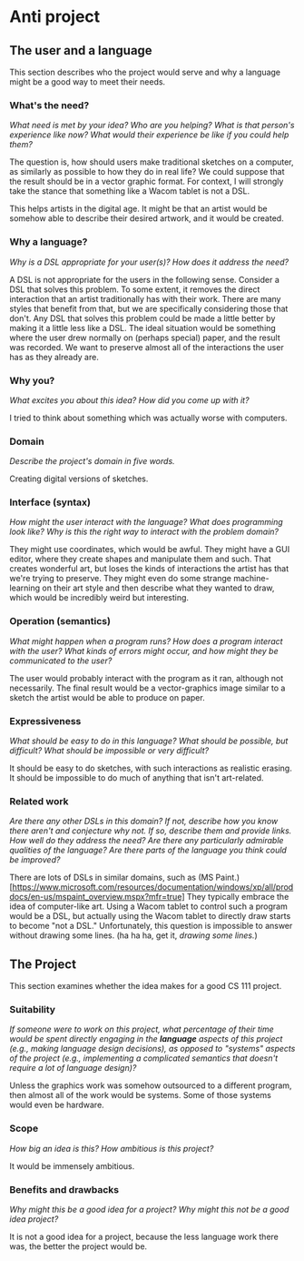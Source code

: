 # Anti project



## The user and a language
This section describes who the project would serve and why a language might be a
good way to meet their needs.



### What's the need?
_What need is met by your idea? Who are you helping? What is that person's
experience like now? What would their experience be like if you could help 
them?_

The question is, how should users make traditional sketches
on a computer, as similarly as possible to how they do in real life?
We could suppose that the result should be in a vector graphic format. 
For context, I will strongly take the stance that something like a Wacom tablet is not a DSL.

This helps artists in the digital age. It might be that an artist would be somehow able to
describe their desired artwork, and it would be created.

### Why a language?
_Why is a DSL appropriate for your user(s)? How does it address the need?_

A DSL is not appropriate for the users in the following sense. Consider a DSL that solves this
problem. To some extent, it removes the direct interaction that an artist traditionally has
with their work. There are many styles that benefit from that, but we are specifically considering
those that don't.
Any DSL that solves this problem could be made a little better by making it a little less like
a DSL. The ideal situation would be something where the user drew normally on (perhaps special) paper,
and the result was recorded. We want to preserve almost all of the interactions the user has
as they already are.

### Why you?
_What excites you about this idea? How did you come up with it?_

I tried to think about something which was actually worse with computers.

### Domain
_Describe the project's domain in five words._

Creating digital versions of sketches.


### Interface (syntax)
_How might the user interact with the language? What does programming look 
like? Why is this the right way to interact with the problem domain?_ 

They might use coordinates, which would be awful.
They might have a GUI editor, where they create shapes and manipulate them and such.
That creates wonderful art, but loses the kinds of interactions the artist has that we're trying to 
preserve. They might even do some strange machine-learning on their art style and then describe what
they wanted to draw, which would be incredibly weird but interesting.


### Operation (semantics)
_What might happen when a program runs? How does a program interact with the
user? What kinds of errors might occur, and how might they be communicated to
the user?_

The user would probably interact with the program as it ran, although not necessarily.
The final result would be a vector-graphics image similar to a sketch the artist would be able
to produce on paper.

### Expressiveness
_What should be easy to do in this language? What should be possible, but
difficult? What should be impossible or very difficult?_

It should be easy to do sketches, with such interactions as realistic erasing.
It should be impossible to do much of anything that isn't art-related.


### Related work
_Are there any other DSLs in this domain? If not, describe how you know there
aren't and conjecture why not. If so, describe them and provide links. How well 
do they address the need? Are there any particularly admirable qualities of the
language? Are there parts of the language you think could be improved?_

There are lots of DSLs in similar domains, such as (MS Paint.)[https://www.microsoft.com/resources/documentation/windows/xp/all/proddocs/en-us/mspaint_overview.mspx?mfr=true]
They typically embrace the idea of computer-like art. Using a Wacom tablet to control such a
program would be a DSL, but actually using the Wacom tablet to directly draw starts to become
"not a DSL." Unfortunately, this question is impossible to answer without drawing some lines.
(ha ha ha, get it, *drawing some lines.*)


## The Project
This section examines whether the idea makes for a good CS 111 project.


### Suitability
_If someone were to work on this project, what percentage of their time would be
spent directly engaging in the **language** aspects of this project (e.g.,
making language design decisions), as opposed to "systems" aspects of the
project (e.g., implementing a complicated semantics that doesn't require a lot
of language design)?_

Unless the graphics work was somehow outsourced to a different program,
then almost all of the work would be systems. Some of those systems would even be hardware.


### Scope
_How big an idea is this? How ambitious is this project?_

It would be immensely ambitious.


### Benefits and drawbacks
_Why might this be a good idea for a project? Why might this not be a good idea 
project?_

It is not a good idea for a project, because the less language work there was,
the better the project would be.

